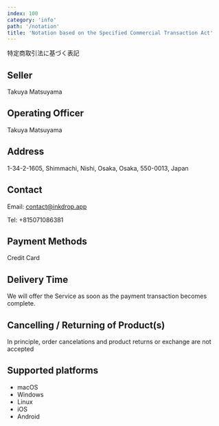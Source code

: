 ```yaml
---
index: 100
category: 'info'
path: '/notation'
title: 'Notation based on the Specified Commercial Transaction Act'
---
```


特定商取引法に基づく表記

## Seller

Takuya Matsuyama

## Operating Officer

Takuya Matsuyama

## Address

1-34-2-1605, Shimmachi, Nishi, Osaka, Osaka, 550-0013, Japan

## Contact

Email: contact@inkdrop.app

Tel: +815071086381

## Payment Methods

Credit Card

## Delivery Time

We will offer the Service as soon as the payment transaction becomes complete.

## Cancelling / Returning of Product(s)

In principle, order cancelations and product returns or exchange are not accepted

## Supported platforms

- macOS
- Windows
- Linux
- iOS
- Android
